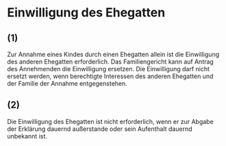 # Einwilligung des Ehegatten



## (1)

 Zur Annahme eines Kindes durch einen Ehegatten allein ist die Einwilligung des anderen Ehegatten erforderlich. Das Familiengericht kann auf Antrag des Annehmenden die Einwilligung ersetzen. Die Einwilligung darf nicht ersetzt werden, wenn berechtigte Interessen des anderen Ehegatten und der Familie der Annahme entgegenstehen.

## (2)

 Die Einwilligung des Ehegatten ist nicht erforderlich, wenn er zur Abgabe der Erklärung dauernd außerstande oder sein Aufenthalt dauernd unbekannt ist. 

